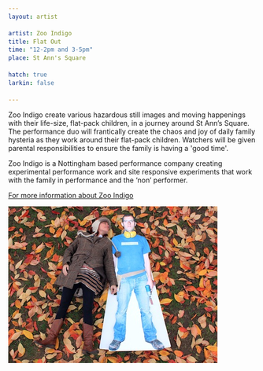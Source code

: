 ```yaml
---
layout: artist

artist: Zoo Indigo
title: Flat Out
time: "12-2pm and 3-5pm"
place: St Ann's Square

hatch: true
larkin: false

---
```



Zoo Indigo create various hazardous still images and moving happenings with their life-size, flat-pack children, in a journey around St Ann’s Square. The performance duo will frantically create the chaos and joy of daily family hysteria as they work around their flat-pack children. Watchers will be given parental responsibilities to ensure the family is having a 'good time'.     

Zoo Indigo is a Nottingham based performance company creating experimental performance work and site responsive experiments that work with the family in performance and the ‘non’ performer.     

[For more information about Zoo Indigo](http://www.zooindigo.co.uk)   


![Zoo Indigo](zoo.jpg)
